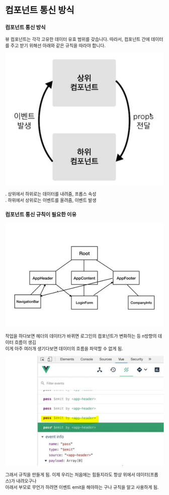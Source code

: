 # 컴포넌트 통신 방식

### 컴포넌트 통신 방식
    
뷰 컴포넌트는 각각 고유한 데이터 유효 범위를 갖습니다. 따라서, 컴포넌트 간에 데이터를 주고 받기 위해선 아래와 같은 규칙을 따라야 합니다.

![02](./img/02.JPG)

&#46; 상위에서 하위로는 데이터를 내려줌, 프롭스 속성  
&#46; 하위에서 상위로는 이벤트를 올려줌, 이벤트 발생





### 컴포넌트 통신 규칙이 필요한 이유

![03](./img/03.JPG)

작업을 하다보면 헤더의 데이터가 바뀌면 로그인의 컴포넌트가 변화하는 등 n방향의 데이터 흐름이 생김  
이게 아주 여러개 생기다보면 데이터의 흐름을 파악할 수 없게 됨.  


![04](./img/04.JPG)

그래서 규칙을 만들게 됨. 이제 우리는 처음에는 힘들지라도 항상 위에서 데이터(프롭스)가 내려오구나  
아래서 부모로 무언가 하려면 이벤트 emit을 해야하는 구나 규칙을 알고 사용하게 됨.

